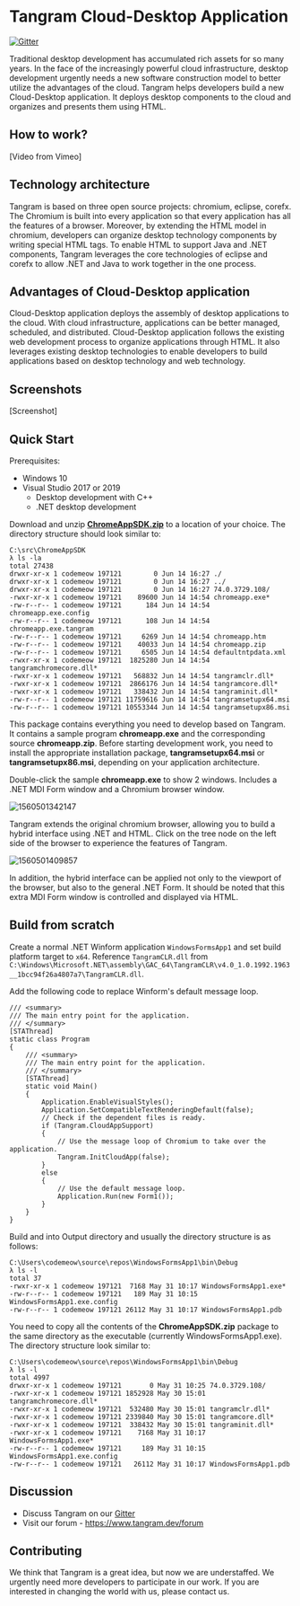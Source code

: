 # Tangram Cloud-Desktop Application

[![Gitter](https://badges.gitter.im/TangramDev/Lobby.svg)](https://gitter.im/TangramDev/Lobby?utm_source=badge&utm_medium=badge&utm_campaign=pr-badge)

Traditional desktop development has accumulated rich assets for so many years. In the face of the increasingly powerful cloud infrastructure, desktop development urgently needs a new software construction model to better utilize the advantages of the cloud. Tangram helps developers build a new Cloud-Desktop application. It deploys desktop components to the cloud and organizes and presents them using HTML.

## How to work?

[Video from Vimeo]

## Technology architecture

Tangram is based on three open source projects: chromium, eclipse, corefx. The Chromium is built into every application so that every application has all the features of a browser. Moreover, by extending the HTML model in chromium, developers can organize desktop technology components by writing special HTML tags. To enable HTML to support Java and .NET components, Tangram leverages the core technologies of eclipse and corefx to allow .NET and Java to work together in the one process.

## Advantages of Cloud-Desktop application

Cloud-Desktop application deploys the assembly of desktop applications to the cloud. With cloud infrastructure, applications can be better managed, scheduled, and distributed. Cloud-Desktop application follows the existing web development process to organize applications through HTML. It also leverages existing desktop technologies to enable developers to build applications based on desktop technology and web technology.

## Screenshots

[Screenshot]

## Quick Start

Prerequisites:

- Windows 10
- Visual Studio 2017 or 2019
  - Desktop development with C++
  - .NET desktop development

Download and unzip **[ChromeAppSDK.zip](<https://github.com/TangramDev/Tangram/releases>)** to a location of your choice. The directory structure should look similar to:

```
C:\src\ChromeAppSDK
λ ls -la
total 27438
drwxr-xr-x 1 codemeow 197121        0 Jun 14 16:27 ./
drwxr-xr-x 1 codemeow 197121        0 Jun 14 16:27 ../
drwxr-xr-x 1 codemeow 197121        0 Jun 14 16:27 74.0.3729.108/
-rwxr-xr-x 1 codemeow 197121    89600 Jun 14 14:54 chromeapp.exe*
-rw-r--r-- 1 codemeow 197121      184 Jun 14 14:54 chromeapp.exe.config
-rw-r--r-- 1 codemeow 197121      108 Jun 14 14:54 chromeapp.exe.tangram
-rw-r--r-- 1 codemeow 197121     6269 Jun 14 14:54 chromeapp.htm
-rw-r--r-- 1 codemeow 197121    40033 Jun 14 14:54 chromeapp.zip
-rw-r--r-- 1 codemeow 197121     6505 Jun 14 14:54 defaultntpdata.xml
-rwxr-xr-x 1 codemeow 197121  1825280 Jun 14 14:54 tangramchromecore.dll*
-rwxr-xr-x 1 codemeow 197121   568832 Jun 14 14:54 tangramclr.dll*
-rwxr-xr-x 1 codemeow 197121  2866176 Jun 14 14:54 tangramcore.dll*
-rwxr-xr-x 1 codemeow 197121   338432 Jun 14 14:54 tangraminit.dll*
-rw-r--r-- 1 codemeow 197121 11759616 Jun 14 14:54 tangramsetupx64.msi
-rw-r--r-- 1 codemeow 197121 10553344 Jun 14 14:54 tangramsetupx86.msi
```

This package contains everything you need to develop based on Tangram. It contains a sample program **chromeapp.exe** and the corresponding source **chromeapp.zip**. Before starting development work, you need to install the appropriate installation package, **tangramsetupx64.msi** or **tangramsetupx86.msi**, depending on your application architecture.

Double-click the sample **chromeapp.exe** to show 2 windows. Includes a .NET MDI Form window and a Chromium browser window.

![1560501342147](C:\src\Tangram\Docs\assets\1560501342147.png)

Tangram extends the original chromium browser, allowing you to build a hybrid interface using .NET and HTML. Click on the tree node on the left side of the browser to experience the features of Tangram.

![1560501409857](C:\src\Tangram\Docs\assets\1560501409857.png)

In addition, the hybrid interface can be applied not only to the viewport of the browser, but also to the general .NET Form. It should be noted that this extra MDI Form window is controlled and displayed via HTML.

## Build from scratch

Create a normal .NET Winform application `WindowsFormsApp1` and set build platform target to `x64`. Reference `TangramCLR.dll` from `C:\Windows\Microsoft.NET\assembly\GAC_64\TangramCLR\v4.0_1.0.1992.1963__1bcc94f26a4807a7\TangramCLR.dll`.

Add the following code to replace Winform's default message loop.

```
/// <summary>
/// The main entry point for the application.
/// </summary>
[STAThread]
static class Program
{
	/// <summary>
	/// The main entry point for the application.
	/// </summary>
	[STAThread]
	static void Main()
	{
		Application.EnableVisualStyles();
		Application.SetCompatibleTextRenderingDefault(false);
		// Check if the dependent files is ready.
		if (Tangram.CloudAppSupport)
		{
			// Use the message loop of Chromium to take over the application.
			Tangram.InitCloudApp(false);
		}
		else
		{
			// Use the default message loop.
			Application.Run(new Form1());
		}
	}
}
```

Build and into Output directory and usually the directory structure is as follows:

```
C:\Users\codemeow\source\repos\WindowsFormsApp1\bin\Debug
λ ls -l
total 37
-rwxr-xr-x 1 codemeow 197121  7168 May 31 10:17 WindowsFormsApp1.exe*
-rw-r--r-- 1 codemeow 197121   189 May 31 10:15 WindowsFormsApp1.exe.config
-rw-r--r-- 1 codemeow 197121 26112 May 31 10:17 WindowsFormsApp1.pdb
```

You need to copy all the contents of the **ChromeAppSDK.zip** package to the same directory as the executable (currently WindowsFormsApp1.exe). The directory structure look similar to:

```
C:\Users\codemeow\source\repos\WindowsFormsApp1\bin\Debug
λ ls -l
total 4997
drwxr-xr-x 1 codemeow 197121       0 May 31 10:25 74.0.3729.108/
-rwxr-xr-x 1 codemeow 197121 1852928 May 30 15:01 tangramchromecore.dll*
-rwxr-xr-x 1 codemeow 197121  532480 May 30 15:01 tangramclr.dll*
-rwxr-xr-x 1 codemeow 197121 2339840 May 30 15:01 tangramcore.dll*
-rwxr-xr-x 1 codemeow 197121  338432 May 30 15:01 tangraminit.dll*
-rwxr-xr-x 1 codemeow 197121    7168 May 31 10:17 WindowsFormsApp1.exe*
-rw-r--r-- 1 codemeow 197121     189 May 31 10:15 WindowsFormsApp1.exe.config
-rw-r--r-- 1 codemeow 197121   26112 May 31 10:17 WindowsFormsApp1.pdb
```



## Discussion

- Discuss Tangram on our [Gitter](https://gitter.im/TangramDev/Lobby)
- Visit our forum - https://www.tangram.dev/forum

## Contributing

We think that Tangram is a great idea, but now we are understaffed. We urgently need more developers to participate in our work. If you are interested in changing the world with us, please contact us.

